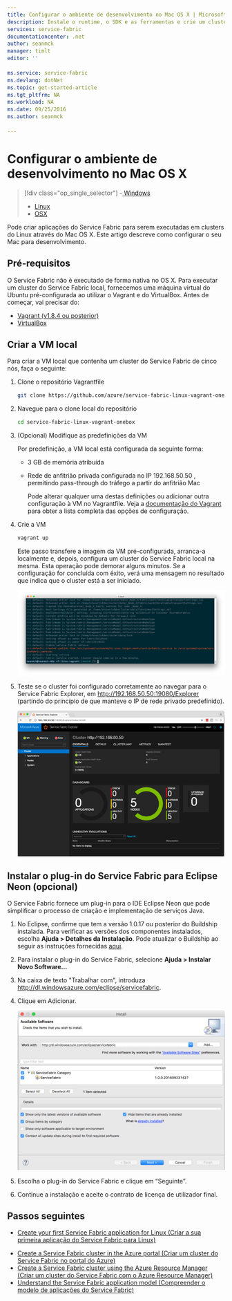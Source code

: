 ```yaml
---
title: Configurar o ambiente de desenvolvimento no Mac OS X | Microsoft Docs
description: Instale o runtime, o SDK e as ferramentas e crie um cluster de desenvolvimento local. Depois de concluir esta configuração, estará pronto para criar aplicações no Mac OS X.
services: service-fabric
documentationcenter: .net
author: seanmck
manager: timlt
editor: ''

ms.service: service-fabric
ms.devlang: dotNet
ms.topic: get-started-article
ms.tgt_pltfrm: NA
ms.workload: NA
ms.date: 09/25/2016
ms.author: seanmck

---
```

# Configurar o ambiente de desenvolvimento no Mac OS X
> [!div class="op_single_selector"]
> -[ Windows](service-fabric-get-started.md)
> 
> * [Linux](service-fabric-get-started-linux.md)
> * [OSX](service-fabric-get-started-mac.md)
> 
> 

Pode criar aplicações do Service Fabric para serem executadas em clusters do Linux através do Mac OS X. Este artigo descreve como configurar o seu Mac para desenvolvimento.

## Pré-requisitos
O Service Fabric não é executado de forma nativa no OS X. Para executar um cluster do Service Fabric local, fornecemos uma máquina virtual do Ubuntu pré-configurada ao utilizar o Vagrant e do VirtualBox. Antes de começar, vai precisar do:

* [Vagrant (v1.8.4 ou posterior)](http://wwww.vagrantup.com/downloads)
* [VirtualBox](http://www.virtualbox.org/wiki/Downloads)

## Criar a VM local
Para criar a VM local que contenha um cluster do Service Fabric de cinco nós, faça o seguinte:

1. Clone o repositório Vagrantfile
   
    ```bash
    git clone https://github.com/azure/service-fabric-linux-vagrant-onebox.git
    ```
2. Navegue para o clone local do repositório
   
    ```bash
    cd service-fabric-linux-vagrant-onebox
    ```
3. (Opcional) Modifique as predefinições da VM
   
    Por predefinição, a VM local está configurada da seguinte forma:
   
   * 3 GB de memória atribuída
   * Rede de anfitrião privada configurada no IP 192.168.50.50 , permitindo pass-through do tráfego a partir do anfitrião Mac
     
     Pode alterar qualquer uma destas definições ou adicionar outra configuração à VM no Vagrantfile. Veja a [documentação do Vagrant](http://www.vagrantup.com/docs) para obter a lista completa das opções de configuração.
4. Crie a VM
   
    ```bash
    vagrant up
    ```
   
    Este passo transfere a imagem da VM pré-configurada, arranca-a localmente e, depois, configura um cluster do Service Fabric local na mesma. Esta operação pode demorar alguns minutos. Se a configuração for concluída com êxito, verá uma mensagem no resultado que indica que o cluster está a ser iniciado.
   
    ![Início da configuração do cluster a seguir ao aprovisionamento da VM][cluster-setup-script]
5. Teste se o cluster foi configurado corretamente ao navegar para o Service Fabric Explorer, em http://192.168.50.50:19080/Explorer (partindo do princípio de que manteve o IP de rede privado predefinido).
   
    ![Service Fabric Explorer visto no Mac anfitrião][sfx-mac]

## Instalar o plug-in do Service Fabric para Eclipse Neon (opcional)
O Service Fabric fornece um plug-in para o IDE Eclipse Neon que pode simplificar o processo de criação e implementação de serviços Java.

1. No Eclipse, confirme que tem a versão 1.0.17 ou posterior do Buildship instalada. Para verificar as versões dos componentes instalados, escolha **Ajuda > Detalhes da Instalação**. Pode atualizar o Buildship ao seguir as instruções fornecidas [aqui][buildship-update].
2. Para instalar o plug-in do Service Fabric, selecione **Ajuda > Instalar Novo Software...**
3. Na caixa de texto "Trabalhar com", introduza http://dl.windowsazure.com/eclipse/servicefabric.
4. Clique em Adicionar.
   
    ![Plug-in do Eclipse Neon para o Service Fabric][sf-eclipse-plugin-install]
5. Escolha o plug-in do Service Fabric e clique em “Seguinte”.
6. Continue a instalação e aceite o contrato de licença de utilizador final.

## Passos seguintes
* [Create your first Service Fabric application for Linux (Criar a sua primeira aplicação do Service Fabric para Linux)](service-fabric-create-your-first-linux-application-with-java.md)

<!-- Links -->

* [Create a Service Fabric cluster in the Azure portal (Criar um cluster do Service Fabric no portal do Azure)](service-fabric-cluster-creation-via-portal.md)
* [Create a Service Fabric cluster using the Azure Resource Manager (Criar um cluster do Service Fabric com o Azure Resource Manager)](service-fabric-cluster-creation-via-arm.md)
* [Understand the Service Fabric application model (Compreender o modelo de aplicações do Service Fabric)](service-fabric-application-model.md)

<!-- Images -->
[cluster-setup-script]: ./media/service-fabric-get-started-mac/cluster-setup-mac.png
[sfx-mac]: ./media/service-fabric-get-started-mac/sfx-mac.png
[sf-eclipse-plugin-install]: ./media/service-fabric-get-started-mac/sf-eclipse-plugin-install.png
[buildship-update]: https://projects.eclipse.org/projects/tools.buildship



<!--HONumber=Sep16_HO4-->


